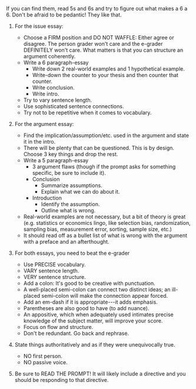 If you can find them, read 5s and 6s and try to figure out what makes a 6 a 6. Don't be afraid to be pedantic! They like that.

1. For the issue essay:
    - Choose a FIRM position and DO NOT WAFFLE: Either agree or disagree. The person grader won't care and the e-grader DEFINITELY won't care. What matters is that you can structure an argument coherently.
    - Write a 6 paragraph-essay
        - Write down 2 real-world examples and 1 hypothetical example.
        - Write-down the counter to your thesis and then counter that counter.
        - Write conclusion.
        - Write intro.
    - Try to vary sentence length.
    - Use sophisticated sentence connections.
    - Try not to be repetitive when it comes to vocabulary.

2. For the argument essay:
    - Find the implication/assumption/etc. used in the argument and state it in the intro.
    - There will be plenty that can be questioned. This is by design. Choose 3 key things and drop the rest.
    - Write a 5 paragraph-essay
        - 3 argument flaws (though if the prompt asks for something specific, be sure to include it).
        - Conclusion
            - Summarize assumptions.
            - Explain what we can do about it.
        - Introduction
            - Identify the assumption.
            - Outline what is wrong.
    - Real-world examples are not necessary, but a bit of theory is great (e.g. statistics or economics lingo, like selection bias, randomization, sampling bias, measurement error, sorting, sample size, etc.)
    - It should read off as a bullet list of what is wrong with the argument with a preface and an afterthought.

3. For both essays, you need to beat the e-grader
    - Use PRECISE vocabulary.
    - VARY sentence length.
    - VERY sentence structure.
    - Add a colon: It's good to be creative with punctuation.
    - A well-placed semi-colon can connect two distinct ideas; an ill-placed semi-colon will make the connection appear forced.
    - Add an em-dash if it is appropriate---it adds emphasis.
    - Parentheses are also good to have (to add nuance).
    - An appositive, which when adequately used intimates precise knowledge of the subject matter, will improve your score.
    - Focus on flow and structure.
    - Don't be redundant. Go back and rephrase.

4. State things authoritatively and as if they were unequivocally true.
    - NO first person.
    - NO passive voice.

5. Be sure to READ THE PROMPT! It will likely include a directive and you should be responding to that directive.
